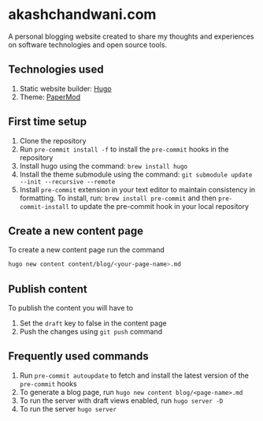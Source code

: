 # akashchandwani.com

A personal blogging website created to share my thoughts and experiences on software technologies and open source tools.

## Technologies used

1. Static website builder: [Hugo](https://gohugo.io/)
2. Theme: [PaperMod](https://themes.gohugo.io/themes/hugo-papermod/)

## First time setup

1. Clone the repository
2. Run `pre-commit install -f` to install the `pre-commit` hooks in the repository
3. Install hugo using the command: `brew install hugo`
4. Install the theme submodule using the command: `git submodule update --init --recursive --remote`
5. Install `pre-commit` extension in your text editor to maintain consistency in formatting. To install, run: `brew install pre-commit` and then `pre-commit-install` to update the pre-commit hook in your local repository

## Create a new content page

To create a new content page run the command
```sh
hugo new content content/blog/<your-page-name>.md
```

## Publish content

To publish the content you will have to

1. Set the `draft` key to false in the content page
2. Push the changes using `git push` command

## Frequently used commands

1. Run `pre-commit autoupdate` to fetch and install the latest version of the `pre-commit` hooks
2. To generate a blog page, run `hugo new content blog/<page-name>.md`
3. To run the server with draft views enabled, run `hugo server -D`
4. To run the server `hugo server`

